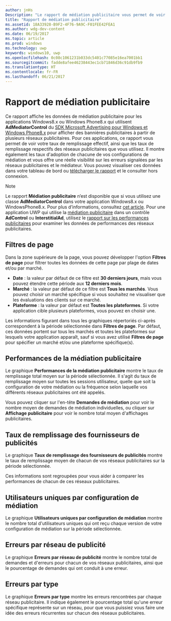 ```yaml
---
author: jnHs
Description: "Le rapport de médiation publicitaire vous permet de voir votre taux de remplissage effectif, ainsi que les taux de remplissage respectifs des réseaux publicitaires que vous utilisez."
title: "Rapport de médiation publicitaire"
ms.assetid: 18A33928-B9F2-4F76-9A9C-F01FEE42FEA1
ms.author: wdg-dev-content
ms.date: 06/19/2017
ms.topic: article
ms.prod: windows
ms.technology: uwp
keywords: windows10, uwp
ms.openlocfilehash: 0c08c1061231b033dc5401c77085e16ea7001bb1
ms.sourcegitcommit: fadde8afee46238443ec1cb71846d36c91db9fb9
ms.translationtype: HT
ms.contentlocale: fr-FR
ms.lasthandoff: 06/21/2017
---
```

# <a name="ad-mediation-report"></a>Rapport de médiation publicitaire

Ce rapport affiche les données de médiation publicitaire pour les applications Windows8.x ou Windows Phone8.x qui utilisent **AdMediatorControl** du [SDK Microsoft Advertising pour Windows et Windows Phone8.x](http://aka.ms/store-8-sdk) pour afficher des bannières publicitaires à partir de plusieurs réseaux publicitaires. Pour ces applications, ce rapport vous permet de voir votre taux de remplissage effectif, ainsi que les taux de remplissage respectifs des réseaux publicitaires que vous utilisez. Il montre également les taux d'adoption de chacune de vos configurations de médiation et vous offre une réelle visibilité sur les erreurs signalées par les réseaux publicitaires et le médiateur. Vous pouvez visualiser ces données dans votre tableau de bord ou [télécharger le rapport](download-analytic-reports.md) et le consulter hors connexion.

> [!NOTE]
> Le rapport **Médiation publicitaire** n’est disponible que si vous utilisez une classe **AdMediatorControl** dans votre application Windows8.x ou WindowsPhone8.x. Pour plus d’informations, consultez [cet article](https://msdn.microsoft.com/library/windows/apps/xaml/dn864359). Pour une application UWP qui utilise la [médiation publicitaire](monetize-with-ads.md#mediation) dans un contrôle **AdControl** ou **InterstitialAd**, utilisez le [rapport sur les performances publicitaires](advertising-performance-report.md) pour examiner les données de performances des réseaux publicitaires.

## <a name="page-filters"></a>Filtres de page

Dans la zone supérieure de la page, vous pouvez développer l'option **Filtres de page** pour filtrer toutes les données de cette page par plage de dates et/ou par marché.

-   **Date** : la valeur par défaut de ce filtre est **30 derniers jours**, mais vous pouvez étendre cette période aux **12 derniers mois**.
-   **Marché** : la valeur par défaut de ce filtre est **Tous les marchés**. Vous pouvez choisir un marché spécifique si vous souhaitez ne visualiser que les évaluations des clients sur ce marché.
-   **Plateforme** : la valeur par défaut est **Toutes les plateformes**. Si votre application cible plusieurs plateformes, vous pouvez en choisir une.

Les informations figurant dans tous les graphiques répertoriés ci-après correspondent à la période sélectionnée dans **Filtres de page**. Par défaut, ces données portent sur tous les marchés et toutes les plateformes sur lesquels votre application apparaît, sauf si vous avez utilisé **Filtres de page** pour spécifier un marché et/ou une plateforme spécifique(s).

## <a name="ad-mediation-performance"></a>Performances de la médiation publicitaire

Le graphique **Performances de la médiation publicitaire** montre le taux de remplissage total moyen sur la période sélectionnée. Il s'agit du taux de remplissage moyen sur toutes les sessions utilisateur, quelle que soit la configuration de votre médiation ou la fréquence selon laquelle vos différents réseaux publicitaires ont été appelés.

Vous pouvez cliquer sur l'en-tête **Demandes de médiation** pour voir le nombre moyen de demandes de médiation individuelles, ou cliquer sur **Affichage publicitaire** pour voir le nombre total moyen d'affichages publicitaires.

## <a name="ad-provider-fill-rates"></a>Taux de remplissage des fournisseurs de publicités

Le graphique **Taux de remplissage des fournisseurs de publicités** montre le taux de remplissage moyen de chacun de vos réseaux publicitaires sur la période sélectionnée.

Ces informations sont regroupées pour vous aider à comparer les performances de chacun de ces réseaux publicitaires.

## <a name="unique-users-per-mediation-configuration"></a>Utilisateurs uniques par configuration de médiation

Le graphique **Utilisateurs uniques par configuration de médiation** montre le nombre total d'utilisateurs uniques qui ont reçu chaque version de votre configuration de médiation sur la période sélectionnée.

## <a name="errors-by-ad-network"></a>Erreurs par réseau de publicité

Le graphique **Erreurs par réseau de publicité** montre le nombre total de demandes et d'erreurs pour chacun de vos réseaux publicitaires, ainsi que le pourcentage de demandes qui ont conduit à une erreur.

## <a name="errors-by-type"></a>Erreurs par type

Le graphique **Erreurs par type** montre les erreurs rencontrées par chaque réseau publicitaire. Il indique également le pourcentage total qu'une erreur spécifique représente sur un réseau, pour que vous puissiez vous faire une idée des erreurs récurrentes sur chacun des réseaux publicitaires.

 

 
